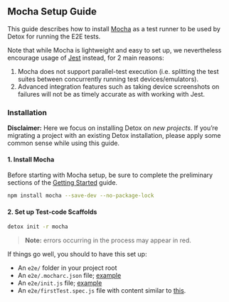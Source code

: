## Mocha Setup Guide

This guide describes how to install [Mocha](https://mochajs.org) as a test runner to be used by Detox for running the E2E tests.

Note that while Mocha is lightweight and easy to set up, we nevertheless encourage usage of [Jest](Guide.Jest.md) instead, for 2 main reasons:

1. Mocha does not support parallel-test execution (i.e. splitting the test suites between concurrently running test devices/emulators).
2. Advanced integration features such as taking device screenshots on failures will not be as timely accurate as with working with Jest.

### Installation

**Disclaimer:** Here we focus on installing Detox on _new projects_. If you’re migrating a project with an existing Detox installation, please apply some common sense while using this guide.

#### 1. Install Mocha

Before starting with Mocha setup, be sure to complete the preliminary sections of the [Getting Started](Introduction.GettingStarted.md) guide.

```sh
npm install mocha --save-dev --no-package-lock
```

#### 2. Set up Test-code Scaffolds

```sh
detox init -r mocha
```

> **Note:** errors occurring in the process may appear in red.

If things go well, you should to have this set up:

- An `e2e/` folder in your project root
- An `e2e/.mocharc.json` file; [example](/examples/demo-react-native/e2e/.mocharc.json)
- An `e2e/init.js` file; [example](/examples/demo-react-native/e2e/init.js)
- An `e2e/firstTest.spec.js` file with content similar to [this](/examples/demo-react-native/e2e/example.spec.js).
